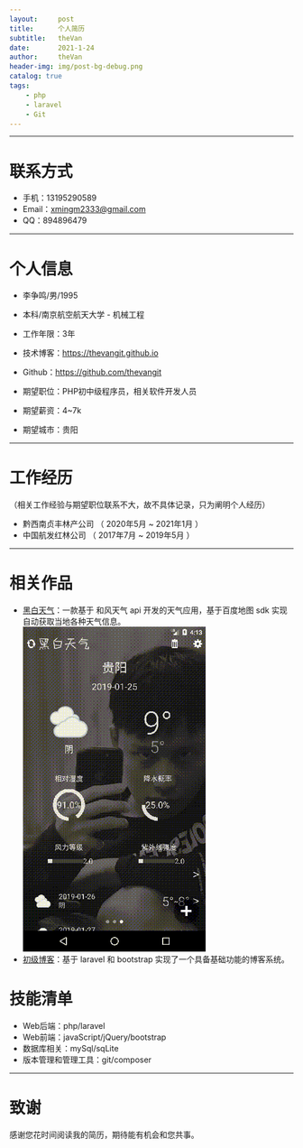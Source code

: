 ```yaml
---
layout:     post
title:      个人简历
subtitle:   theVan
date:       2021-1-24
author:     theVan
header-img: img/post-bg-debug.png
catalog: true
tags:
    - php
    - laravel
    - Git
---
```



---

# 联系方式
- 手机：13195290589 
- Email：xmingm2333@gmail.com
- QQ：894896479

---

# 个人信息

 - 李争鸣/男/1995
 - 本科/南京航空航天大学 - 机械工程 
 - 工作年限：3年
 - 技术博客：https://thevangit.github.io
 - Github：https://github.com/thevangit

 - 期望职位：PHP初中级程序员，相关软件开发人员
 - 期望薪资：4~7k
 - 期望城市：贵阳

---

# 工作经历

（相关工作经验与期望职位联系不大，故不具体记录，只为阐明个人经历）

- 黔西南贞丰林产公司 （ 2020年5月 ~ 2021年1月 ）
- 中国航发红林公司 （ 2017年7月 ~ 2019年5月 ）

---

# 相关作品

 - [黑白天气](https://github.com/thevangit/BlackWeather)：一款基于 和风天气 api 开发的天气应用，基于百度地图 sdk 实现自动获取当地各种天气信息。
   ![black](/img/d95_test_2.gif)
 - [初级博客](http://github.com/yourname/projectname)：基于 laravel 和 bootstrap 实现了一个具备基础功能的博客系统。 


# 技能清单
- Web后端：php/laravel
- Web前端：javaScript/jQuery/bootstrap
- 数据库相关：mySql/sqLite
- 版本管理和管理工具：git/composer

---

# 致谢
感谢您花时间阅读我的简历，期待能有机会和您共事。

